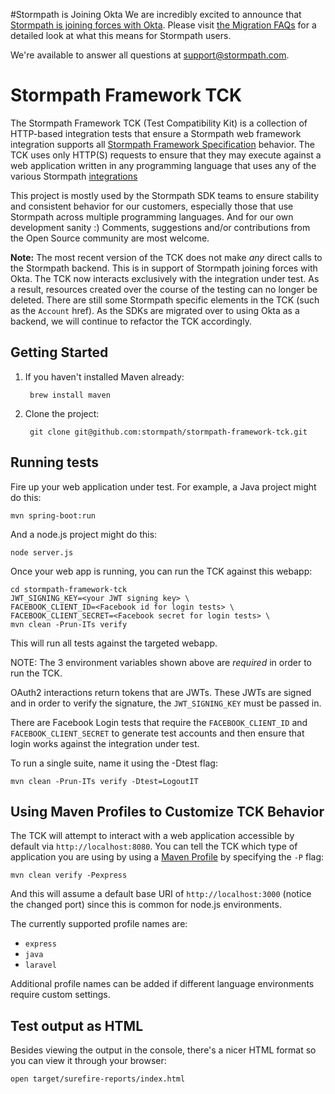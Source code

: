 #Stormpath is Joining Okta
We are incredibly excited to announce that [Stormpath is joining forces with Okta](https://stormpath.com/blog/stormpaths-new-path?utm_source=github&utm_medium=readme&utm-campaign=okta-announcement). Please visit [the Migration FAQs](https://stormpath.com/oktaplusstormpath?utm_source=github&utm_medium=readme&utm-campaign=okta-announcement) for a detailed look at what this means for Stormpath users.

We're available to answer all questions at [support@stormpath.com](mailto:support@stormpath.com).

# Stormpath Framework TCK

The Stormpath Framework TCK (Test Compatibility Kit) is a collection of HTTP-based integration tests that ensure a
Stormpath web framework integration supports all
[Stormpath Framework Specification](https://github.com/stormpath/stormpath-framework-spec) behavior.  The TCK uses
only HTTP(S) requests to ensure that they may execute against a web application written in any
programming language that uses any of the various Stormpath [integrations](https://docs.stormpath.com/home/)

This project is mostly used by the Stormpath SDK teams to ensure stability and consistent behavior for
our customers, especially those that use Stormpath across multiple programming languages. And for our own
development sanity :)  Comments, suggestions and/or contributions from the Open Source community are most welcome.

**Note:** The most recent version of the TCK does not make *any* direct calls to the Stormpath backend. This is in
support of Stormpath joining forces with Okta. The TCK now interacts exclusively with the integration under test. As a
result, resources created over the course of the testing can no longer be deleted. There are still some Stormpath 
specific elements in the TCK (such as the `Account` href). As the SDKs are migrated over to using Okta as a backend, we
will continue to refactor the TCK accordingly.

## Getting Started

1. If you haven't installed Maven already:

        brew install maven

2. Clone the project:

        git clone git@github.com:stormpath/stormpath-framework-tck.git

## Running tests

Fire up your web application under test.  For example, a Java project might do this:

    mvn spring-boot:run

And a node.js project might do this:

    node server.js

Once your web app is running, you can run the TCK against this webapp:

    cd stormpath-framework-tck
    JWT_SIGNING_KEY=<your JWT signing key> \
    FACEBOOK_CLIENT_ID=<Facebook id for login tests> \
    FACEBOOK_CLIENT_SECRET=<Facebook secret for login tests> \
    mvn clean -Prun-ITs verify

This will run all tests against the targeted webapp.

NOTE: The 3 environment variables shown above are *required* in order to run the TCK.

OAuth2 interactions return tokens that are JWTs. These JWTs are signed and in order to verify the signature, the 
`JWT_SIGNING_KEY` must be passed in.

There are Facebook Login tests that require the `FACEBOOK_CLIENT_ID` and `FACEBOOK_CLIENT_SECRET` to generate test
accounts and then ensure that login works against the integration under test.

To run a single suite, name it using the -Dtest flag:

    mvn clean -Prun-ITs verify -Dtest=LogoutIT

## Using Maven Profiles to Customize TCK Behavior

The TCK will attempt to interact with a web application accessible by default via `http://localhost:8080`.  You can
tell the TCK which type of application you are using by using a
[Maven Profile](http://maven.apache.org/guides/introduction/introduction-to-profiles.html) by specifying the `-P` flag:

    mvn clean verify -Pexpress

And this will assume a default base URI of `http://localhost:3000` (notice the changed port) since this is common for
node.js environments.

The currently supported profile names are:

* `express`
* `java`
* `laravel`

Additional profile names can be added if different language environments require custom settings.

## Test output as HTML

Besides viewing the output in the console, there's a nicer HTML format so you can view it through your browser:

```shell
open target/surefire-reports/index.html
```
